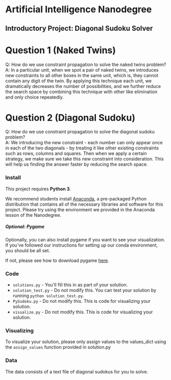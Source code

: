 # Artificial Intelligence Nanodegree
## Introductory Project: Diagonal Sudoku Solver

# Question 1 (Naked Twins)
Q: How do we use constraint propagation to solve the naked twins problem?  
A: In a particular unit, when we spot a pair of naked twins, we introduces 
new constraints to all other boxes in the same unit, which is, they cannot 
contain any digit of the twin. By applying this technique each unit, we 
dramatically decreases the number of possibilities, and we further reduce the 
search space by combining this technique with other like elimination and only
 choice repeatedly.

# Question 2 (Diagonal Sudoku)
Q: How do we use constraint propagation to solve the diagonal sudoku problem?  
A: We introducing the new constraint - each number can only appear once in 
each of the two diagonals - by treating it like other existing constraints 
such as rows, columns and squares. Then when we apply a certain strategy, we 
make sure we take this new constraint into consideration. This will help us 
finding the answer faster by reducing the search space.

### Install

This project requires **Python 3**.

We recommend students install [Anaconda](https://www.continuum.io/downloads), a pre-packaged Python distribution that contains all of the necessary libraries and software for this project. 
Please try using the environment we provided in the Anaconda lesson of the Nanodegree.

##### Optional: Pygame

Optionally, you can also install pygame if you want to see your visualization. If you've followed our instructions for setting up our conda environment, you should be all set.

If not, please see how to download pygame [here](http://www.pygame.org/download.shtml).

### Code

* `solutions.py` - You'll fill this in as part of your solution.
* `solution_test.py` - Do not modify this. You can test your solution by running `python solution_test.py`.
* `PySudoku.py` - Do not modify this. This is code for visualizing your solution.
* `visualize.py` - Do not modify this. This is code for visualizing your solution.

### Visualizing

To visualize your solution, please only assign values to the values_dict using the ```assign_values``` function provided in solution.py

### Data

The data consists of a text file of diagonal sudokus for you to solve.